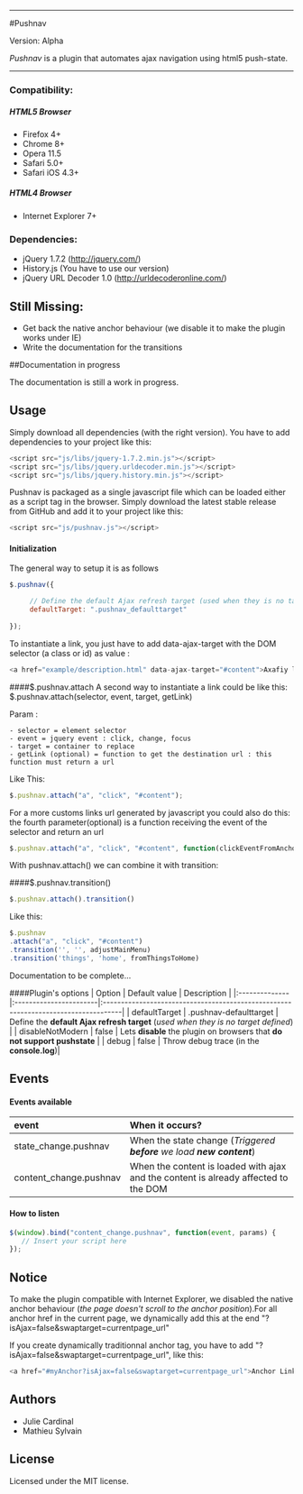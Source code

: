 - - -


#Pushnav

Version: Alpha

*Pushnav* is a plugin that automates ajax navigation using html5 push-state.

- - -

### Compatibility:

##### HTML5 Browser
- Firefox 4+
- Chrome 8+
- Opera 11.5
- Safari 5.0+
- Safari iOS 4.3+

##### HTML4 Browser
- Internet Explorer 7+


### Dependencies:
- jQuery 1.7.2 (http://jquery.com/)
- History.js (You have to use our version)
- jQuery URL Decoder 1.0 (http://urldecoderonline.com/)

## Still Missing:
- Get back the native anchor behaviour (we disable it to make the plugin works under IE)
- Write the documentation for the transitions


##Documentation in progress

The documentation is still a work in progress.

## Usage

Simply download all dependencies (with the right version). You have to add dependencies to your project like this:
``` javascript
<script src="js/libs/jquery-1.7.2.min.js"></script>
<script src="js/libs/jquery.urldecoder.min.js"></script>
<script src="js/libs/jquery.history.min.js"></script>
```




Pushnav is packaged as a single javascript file which can be loaded either as a script tag in the browser. Simply download the latest stable release from GitHub and add it to your project like this:
``` javascript
<script src="js/pushnav.js"></script>
```


#### Initialization

The general way to setup it is as follows
``` javascript
$.pushnav({

     // Define the default Ajax refresh target (used when they is no target defined)
     defaultTarget: ".pushnav_defaulttarget"     
  
});
```

To instantiate a link, you just have to add data-ajax-target with the DOM selector (a class or id) as value :
``` javascript
<a href="example/description.html" data-ajax-target="#content">Axafiy link</a>
```

####$.pushnav.attach
A second way to instantiate a link could be like this:
$.pushnav.attach(selector, event, target, getLink)

Param :

	- selector = element selector
	- event = jquery event : click, change, focus
	- target = container to replace
	- getLink (optional) = function to get the destination url : this function must return a url

Like This:
``` javascript
$.pushnav.attach("a", "click", "#content");
```

For a more customs links url generated by javascript you could also do this:
the fourth parameter(optional) is a function receiving the event of the selector and return an url
``` javascript
$.pushnav.attach("a", "click", "#content", function(clickEventFromAnchor){ return $(clickEventFromAnchor.currentTarget).attr("href"); });
```

With pushnav.attach() we can combine it with transition:

####$.pushnav.transition()
``` javascript
$.pushnav.attach().transition()
```

Like this:
``` javascript
$.pushnav
.attach("a", "click", "#content")
.transition('', '', adjustMainMenu)
.transition('things', 'home', fromThingsToHome)
```

Documentation to be complete...


####Plugin's options
| Option        | Default value          | Description                                                                        |
|:--------------|:-----------------------|:-----------------------------------------------------------------------------------|
| defaultTarget | .pushnav-defaulttarget | Define the **default Ajax refresh target** (*used when they is no target defined*) |
| disableNotModern | false | Lets **disable** the plugin on browsers that **do not support pushstate** |
| debug | false | Throw debug trace (in the **console.log**)|

## Events
#### Events available

| event                 | When it occurs?                                                                     |
|:----------------------|:------------------------------------------------------------------------------------|
| state_change.pushnav   | When the state change (*Triggered* ***before*** *we load* ***new content***)        |
| content_change.pushnav | When the content is loaded with ajax and the content is already affected to the DOM |
  
#### How to listen
``` javascript
$(window).bind("content_change.pushnav", function(event, params) {
   // Insert your script here
});
```

## Notice
To make the plugin compatible with Internet Explorer, we disabled the native anchor behaviour (*the page doesn't scroll to the anchor position*).For all anchor href in the current page, we dynamically add this at the end "?isAjax=false&swaptarget=currentpage_url"

If you create dynamically traditionnal anchor tag, you have to add "?isAjax=false&swaptarget=currentpage_url", like this:
``` javascript
<a href="#myAnchor?isAjax=false&swaptarget=currentpage_url">Anchor Link</a>
```



## Authors
- Julie Cardinal
- Mathieu Sylvain

## License
Licensed under the MIT license.
